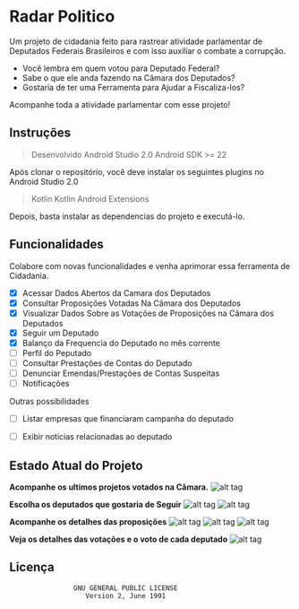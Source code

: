 # Radar Politico
Um projeto de cidadania feito para rastrear atividade parlamentar de Deputados Federais Brasileiros e com isso auxiliar o combate a corrupção.

- Você lembra em quem votou para Deputado Federal? 
- Sabe o que ele anda fazendo na Câmara dos Deputados? 
- Gostaria de ter uma Ferramenta para Ajudar a Fiscaliza-los?

Acompanhe toda a atividade parlamentar com esse projeto!

## Instruções
> Desenvolvido Android Studio 2.0
> Android SDK >= 22

Após clonar o repositório, você deve instalar os seguintes plugins no Android Studio 2.0
> Kotlin
> Kotlin Android Extensions


Depois, basta instalar as dependencias do projeto e executá-lo.

## Funcionalidades
Colabore com novas funcionalidades e venha aprimorar essa ferramenta de Cidadania.

- [x] Acessar Dados Abertos da Camara dos Deputados
- [x] Consultar Proposições Votadas Na Câmara dos Deputados
- [x] Visualizar Dados Sobre as Votações de Proposições na Câmara dos Deputados
- [x] Seguir um Deputado
- [x] Balanço da Frequencia do Deputado no mês corrente
- [ ] Perfil do Peputado
- [ ] Consultar Prestações de Contas do Deputado
- [ ] Denunciar Emendas/Prestações de Contas Suspeitas
- [ ] Notificações

Outras possibilidades
- [ ] Listar empresas que financiaram campanha do deputado
- [ ] Exibir noticias relacionadas ao deputado


## Estado Atual do Projeto

**Acompanhe os ultimos projetos votados na Câmara.**
  ![alt tag]("https://cloud.githubusercontent.com/assets/6030656/14916121/f519a716-0ded-11e6-8ec1-b8da9fe4b3c8.png")

**Escolha os deputados que gostaria de Seguir**
  ![alt tag]("https://cloud.githubusercontent.com/assets/6030656/14916185/51f2b9a0-0dee-11e6-8283-165cbf3544f8.png")
  ![alt tag]("https://cloud.githubusercontent.com/assets/6030656/14916186/51f65376-0dee-11e6-95be-b84991260135.png")

**Acompanhe os  detalhes das proposições**
  ![alt tag]("https://cloud.githubusercontent.com/assets/6030656/14916130/02f7f4aa-0dee-11e6-971f-e1e94f46c896.png")
  ![alt tag]("https://cloud.githubusercontent.com/assets/6030656/14916164/2bd789a8-0dee-11e6-8a40-5fd1d6517a3c.png")
  ![alt tag]("https://cloud.githubusercontent.com/assets/6030656/14916162/2bd32e62-0dee-11e6-9b99-c04939b3eef3.png")

**Veja os detalhes das votações e o voto de cada deputado**
  ![alt tag]("https://cloud.githubusercontent.com/assets/6030656/14916163/2bd56f10-0dee-11e6-83a6-42898dbec052.png")

## Licença 

                    GNU GENERAL PUBLIC LICENSE
                       Version 2, June 1991




